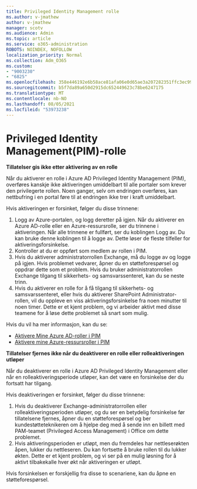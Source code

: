 ```yaml
---
title: Privileged Identity Management rolle
ms.author: v-jmathew
author: v-jmathew
manager: scotv
ms.audience: Admin
ms.topic: article
ms.service: o365-administration
ROBOTS: NOINDEX, NOFOLLOW
localization_priority: Normal
ms.collection: Adm_O365
ms.custom:
- "9003230"
- "6825"
ms.openlocfilehash: 358e446192e6b58ace81afa06e0d65ae3a207282351ffc3ec9975a24779951fb
ms.sourcegitcommit: b5f7da89a650d2915dc652449623c78be6247175
ms.translationtype: MT
ms.contentlocale: nb-NO
ms.lasthandoff: 08/05/2021
ms.locfileid: "53973238"
---
```

# <a name="privileged-identity-managementpim-role"></a>Privileged Identity Management(PIM)-rolle

**Tillatelser gis ikke etter aktivering av en rolle**

Når du aktiverer en rolle i Azure AD Privileged Identity Management (PIM), overføres kanskje ikke aktiveringen umiddelbart til alle portaler som krever den privilegerte rollen. Noen ganger, selv om endringen overføres, kan nettbufring i en portal føre til at endringen ikke trer i kraft umiddelbart.

Hvis aktiveringen er forsinket, følger du disse trinnene:

1. Logg av Azure-portalen, og logg deretter på igjen. Når du aktiverer en Azure AD-rolle eller en Azure-ressursrolle, ser du trinnene i aktiveringen. Når alle trinnene er fullført, ser du koblingen Logg av. Du kan bruke denne koblingen til å logge av. Dette løser de fleste tilfeller for aktiveringsforsinkelse.
2. Kontroller at du er oppført som medlem av rollen i PIM.
3. Hvis du aktiverer administratorrollen Exchange, må du logge av og logge på igjen. Hvis problemet vedvarer, åpner du en støtteforespørsel og oppdrar dette som et problem. Hvis du bruker administratorrollen Exchange tilgang til sikkerhets- og samsvarssenteret, kan du se neste trinn.
4. Hvis du aktiverer en rolle for å få tilgang til sikkerhets- og samsvarssenteret, eller hvis du aktiverer SharePoint Administrator-rollen, vil du oppleve en viss aktiveringsforsinkelse fra noen minutter til noen timer. Dette er et kjent problem, og vi arbeider aktivt med disse teamene for å løse dette problemet så snart som mulig.

Hvis du vil ha mer informasjon, kan du se:

- [Aktivere Mine Azure AD-roller i PIM](https://docs.microsoft.com/azure/active-directory/privileged-identity-management/pim-how-to-activate-role?WT.mc_id=Portal-Microsoft_Azure_Support "https://docs.microsoft.com/azure/active-directory/privileged-identity-management/pim-how-to-activate-role?wt.mc_id=portal-microsoft_azure_support")
- [Aktivere mine Azure-ressursroller i PIM](https://docs.microsoft.com/azure/active-directory/privileged-identity-management/pim-resource-roles-activate-your-roles?WT.mc_id=Portal-Microsoft_Azure_Support "https://docs.microsoft.com/azure/active-directory/privileged-identity-management/pim-resource-roles-activate-your-roles?wt.mc_id=portal-microsoft_azure_support")

**Tillatelser fjernes ikke når du deaktiverer en rolle eller rolleaktiveringen utløper**

Når du deaktiverer en rolle i Azure AD Privileged Identity Management eller når en rolleaktiveringsperiode utløper, kan det være en forsinkelse der du fortsatt har tilgang.

Hvis deaktiveringen er forsinket, følger du disse trinnene:

1. Hvis du deaktiverer Exchange-administratorrollen eller rolleaktiveringsperioden utløper, og du ser en betydelig forsinkelse før tillatelsene fjernes, åpner du en støtteforespørsel og ber kundestøtteteknikeren om å hjelpe deg med å sende inn en billett med PAM-teamet (Privileged Access Management) i Office om dette problemet.
2. Hvis aktiveringsperioden er utløpt, men du fremdeles har nettleserøkten åpen, lukker du nettleseren. Du kan fortsette å bruke rollen til du lukker økten. Dette er et kjent problem, og vi ser på en mulig løsning for å aktivt tilbakekalle hver økt når aktiveringen er utløpt.

Hvis forsinkelsen er forskjellig fra disse to scenariene, kan du åpne en støtteforespørsel.
